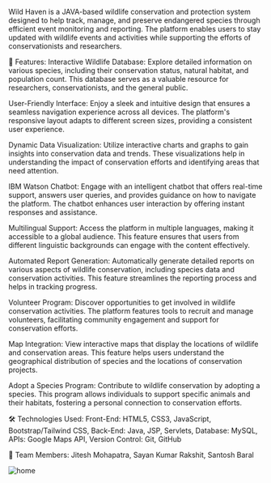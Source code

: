Wild Haven is a JAVA-based wildlife conservation and protection system designed to help track, manage, and preserve endangered species through efficient event monitoring and reporting. The platform enables users to stay updated with wildlife events and activities while supporting the efforts of conservationists and researchers.

🚀 Features:
Interactive Wildlife Database: Explore detailed information on various species, including their conservation status, natural habitat, and population count. This database serves as a valuable resource for researchers, conservationists, and the general public.

User-Friendly Interface: Enjoy a sleek and intuitive design that ensures a seamless navigation experience across all devices. The platform's responsive layout adapts to different screen sizes, providing a consistent user experience.

Dynamic Data Visualization: Utilize interactive charts and graphs to gain insights into conservation data and trends. These visualizations help in understanding the impact of conservation efforts and identifying areas that need attention.

IBM Watson Chatbot: Engage with an intelligent chatbot that offers real-time support, answers user queries, and provides guidance on how to navigate the platform. The chatbot enhances user interaction by offering instant responses and assistance.

Multilingual Support: Access the platform in multiple languages, making it accessible to a global audience. This feature ensures that users from different linguistic backgrounds can engage with the content effectively.

Automated Report Generation: Automatically generate detailed reports on various aspects of wildlife conservation, including species data and conservation activities. This feature streamlines the reporting process and helps in tracking progress.

Volunteer Program: Discover opportunities to get involved in wildlife conservation activities. The platform features tools to recruit and manage volunteers, facilitating community engagement and support for conservation efforts.

Map Integration: View interactive maps that display the locations of wildlife and conservation areas. This feature helps users understand the geographical distribution of species and the locations of conservation projects.

Adopt a Species Program: Contribute to wildlife conservation by adopting a species. This program allows individuals to support specific animals and their habitats, fostering a personal connection to conservation efforts.

🛠 Technologies Used:
Front-End: HTML5, CSS3, JavaScript, Bootstrap/Tailwind CSS, Back-End: Java, JSP, Servlets, Database: MySQL, APIs: Google Maps API, Version Control: Git, GitHub

👥 Team Members:
Jitesh Mohapatra, Sayan Kumar Rakshit, Santosh Baral

![home](https://github.com/user-attachments/assets/f6d5c736-6b78-4e84-82e8-db6706340ca3)
